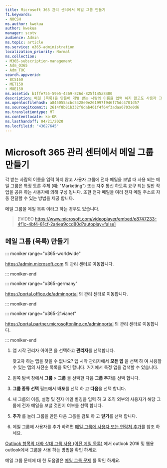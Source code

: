 ```yaml
---
title: Microsoft 365 관리 센터에서 메일 그룹 만들기
f1.keywords:
- NOCSH
ms.author: kwekua
author: kwekua
manager: scotv
audience: Admin
ms.topic: article
ms.service: o365-administration
localization_priority: Normal
ms.collection:
- M365-subscription-management
- Adm_O365
- Adm_TOC
search.appverid:
- BCS160
- MET150
- MOE150
ms.assetid: b1ffe755-59e5-4369-826d-825f145a8400
description: 메일 (목록)을 만들어 개별 받는 사람의 이름을 입력 하지 않고도 사용자 그룹에 전자 메일을 보낼 수 있습니다.
ms.openlocfilehash: a845055acbc5428e0e261997f946f75dc4701d57
ms.sourcegitcommit: 2614f8b81b332f8dab461f4f64f3adaa6703e0d6
ms.translationtype: MT
ms.contentlocale: ko-KR
ms.lasthandoff: 04/21/2020
ms.locfileid: "43627645"
---
```

# <a name="create-distribution-groups-in-the-microsoft-365-admin-center"></a>Microsoft 365 관리 센터에서 메일 그룹 만들기
  
각 받는 사람의 이름을 입력 하지 않고 사용자 그룹에 전자 메일을 보낼 때 사용 되는 메일 그룹은 특정 토론 주체 (예: "Marketing") 또는 자주 통신 하도록 요구 되는 일반 작업을 공유 하는 사용자에 의해 구성 됩니다. 또한 전자 메일을 여러 전자 메일 주소로 자동 전달할 수 있는 방법을 제공 합니다.
  
메일 그룹을 메일 목록 이라고 하는 경우도 있습니다.
  
> [!VIDEO https://www.microsoft.com/videoplayer/embed/e8747233-4f1c-4bf4-81cf-2a4ea9ccd80d?autoplay=false]
  
## <a name="create-a-distribution-group-list"></a>메일 그룹 (목록) 만들기

::: moniker range="o365-worldwide"

<a href="https://go.microsoft.com/fwlink/p/?linkid=2024339" target="_blank">https://admin.microsoft.com</a> 의 관리 센터로 이동합니다.

::: moniker-end

::: moniker range="o365-germany"

<a href="https://go.microsoft.com/fwlink/p/?linkid=848041" target="_blank">https://portal.office.de/adminportal</a> 의 관리 센터로 이동합니다.

::: moniker-end

::: moniker range="o365-21vianet"

<a href="https://go.microsoft.com/fwlink/p/?linkid=850627" target="_blank">https://portal.partner.microsoftonline.cn/adminportal</a> 의 관리 센터로 이동합니다.

::: moniker-end

1. 앱 시작 관리자 아이콘 을 선택하고 **관리자**를 선택합니다.
    
    찾고자 하는 앱을 찾을 수 없나요? 앱 시작 관리자에서 **모든 앱** 을 선택 하 여 사용할 수 있는 앱의 사전순 목록을 확인 합니다. 거기에서 특정 앱을 검색할 수 있습니다. 
    
2. 왼쪽 탐색 창에서 **그룹** \> **그룹** 을 선택한 다음 **그룹 추가**를 선택 합니다. 
      
3. **그룹 종류 선택** 필드에서 **배포**를 선택 하 고 **다음**을 선택 합니다.
  
4. 새 그룹의 이름, 설명 및 전자 메일 별칭을 입력 하 고 조직 외부의 사용자가 해당 그룹에 전자 메일을 보낼 것인지 여부를 선택 합니다. 
    
5. **추가** 를 눌러 그룹을 만든 다음 그룹을 검토 하 고 **닫기**를 선택 합니다. 
    
6. 메일 그룹에 사용자를 추가 하려면 [메일 그룹에 사용자 또는 연락처 추가](../email/add-user-or-contact-to-distribution-list.md)를 참조 하세요.
    
[Outlook 항목의 대화 상대 그룹 사용 (이전 메일 목록)](https://support.office.com/article/1c97fcb2-0ed4-41e6-b401-58f9d7d40e39.aspx) 에서 outlook 2016 및 웹용 outlook에서 그룹을 사용 하는 방법을 확인 하세요. 
  
메일 그룹 문제에 대 한 도움말은 [메일 그룹 문제](https://docs.microsoft.com/office365/troubleshoot/groups/distribution-list-issues) 를 확인 하세요. 
  

